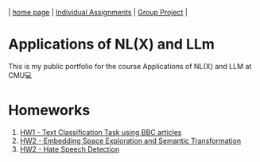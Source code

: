 | [home page](https://valeriee37.github.io/NLXLLM-portfolio/) | [Individual Assignments](https://tbd.html) | [Group Project](https://tbd.html) |

# Applications of NL(X) and LLm
This is my public portfolio for the course Applications of NL(X) and LLM at CMU💻

# Homeworks
1. [HW1 - Text Classification Task using BBC articles](hw1/Report.md)
2. [HW2 - Embedding Space Exploration and Semantic Transformation](hw2/Report.md)
3. [HW2 - Hate Speech Detection](hw3/Report.md)
